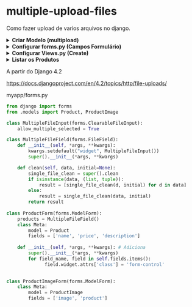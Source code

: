 # multiple-upload-files

Como fazer upload de varíos arquivos no django.

<details><summary><b>Criar Modelo (multipload)</b></summary>

- **Criar Modelo (multipload)**
    
    No nosso *myapp/models.py* vamos criar um modelo.
    
    **ProductImage** é modelo onde vamos salvar todas as imagens. E está relacionado com Product.
    
    ```python
    from django.db import models
    
    # Create your models here.
    class Product(models.Model):
        name = models.CharField(max_length=100)
        price = models.DecimalField(max_digits=8, decimal_places=2)
        description = models.TextField()
    
        def __str__(self):
            return self.name
    
    class ProductImage(models.Model):
        image = models.FileField('Arquivos',upload_to='image')
        product = models.ForeignKey(Product, related_name='products', on_delete=models.CASCADE)
     
        def __str__(self):
            return self.product.name
    ```
    
    *myapp/admin.py*
    
    ```python
    from django.contrib import admin
    
    from myapp.models import Product, ProductImage
    
    # Register your models here.
    admin.site.register(Product)
    admin.site.register(ProductImage)
    ```
    
    ```python
    python manage.py makemigrations
    python manage.py migrate
    
    python manage.py createsuperuser # para acessar django admin
    ```

</details>

<details><summary><b>Configurar forms.py (Campos Formulário)</b></summary>

- **Configurar forms.py (Campos Formulário)**
    
    Como vamos receber multiplos arquivos adicionei um widet no campo products da tabela **ProductImage**.
    
    Documentação:  `ClearableFileInput` serve para limpar o campo. 
    [https://docs.djangoproject.com/en/4.1/ref/forms/widgets/#django.forms.ClearableFileInput](https://docs.djangoproject.com/en/4.1/ref/forms/widgets/#django.forms.ClearableFileInput)
    
     
    
    Lembrando que “**products**” tem que ser mesmo nome que está no campo ***related_name.***
    
    `products = forms.FileField(widget=forms.ClearableFileInput(attrs={'multiple': True}))`
    
    *myapp/forms.py*
    
    ```python
    from django import forms
    from .models import Product, ProductImage
    
    class ProductForm(forms.ModelForm):
        products = forms.FileField(widget=forms.ClearableFileInput(attrs={'multiple': True}))
        class Meta:
            model = Product
            fields = ['name', 'price', 'description'] 
            
        def __init__(self, *args, **kwargs): # Adiciona 
            super().__init__(*args, **kwargs)  
            for field_name, field in self.fields.items():   
                  field.widget.attrs['class'] = 'form-control'
                  
    
    class ProductImageForm(forms.ModelForm):
        class Meta:
            model = ProductImage
            fields = ['image', 'product']
    ```
    
    *myapp/form-create.html*
    
    ```html
    {% extends 'base.html' %}
    
    {% block title %}Cadastrar Produto{% endblock %}
    
    {% block content %}
    <form action="{% url 'product-create' %}" method="post" enctype="multipart/form-data">
        {% csrf_token %}
        {{form}}
        <input type="submit" class="btn btn-primary" value="Salvar">
    </form>
    {% endblock %}
    ```

</details>

<details><summary><b>Configurar Views.py (Create)</b></summary>

- **Configurar Views.py (Create)**
    
    *myapp/views.py*
    
    ```python
    from django.shortcuts import redirect
    
    def form_product(request):
        form = ProductForm
        if request.method == 'POST':
            form = ProductForm(request.POST, request.FILES)
            if form.is_valid():
                product = form.save()
                files = request.FILES.getlist('products')
                if files:
                    for f in files:
                        ProductImage.objects.create(
                            product=product, 
                            image=f)
                return redirect('product-list')  
                     
        return render(request, 'form-create.html', {'form': form})
    ```
    
    *myapp/urls.py*
    
    ```python
    from django.urls import path 
    from myapp import views
    
    urlpatterns = [ 
        path('create-product/', views.form_product, name='product-create'), 
    ]
    ```
    
    Testar o formulário.
    
    ![Untitled](https://s3-us-west-2.amazonaws.com/secure.notion-static.com/bb5f2961-5342-4f21-943e-98d210c6a14c/Untitled.png)

</details>

<details><summary><b>Listar os Produtos</b></summary>
 
- **Listar os Produtos**
    
    *myapp/views.py*
    
    ```python
    from django.core.paginator import Paginator
    from django.shortcuts import redirect, render
    from myapp.forms import ProductForm
    
    from myapp.models import Product, ProductImage
    
    def product_list(request):
        obj = request.GET.get('obj')
        print(obj)
        if obj:  
            product_list = Product.objects.filter(name__icontains=obj)  
        else:
            product_list = Product.objects.all()   
            
        paginator = Paginator(product_list, 3) # mostra 3 produtos por pagina
        page_number = request.GET.get('page')
        page_obj = paginator.get_page(page_number)
        
        return render(request, 'index.html', {'page_obj': page_obj})
    ```
    
    *myapp/urls.py*
    
    ```python
    from django.urls import path 
    from myapp import views
    
    urlpatterns = [
        path('', views.product_list, name='product-list'), 
        path('create-product/', views.form_product, name='product-create'), 
    ]
    ```
    
    *myapp/index.html*
    
    ```python
    {% extends 'base.html' %}
    
    {% block title %}index 1{% endblock %}
    
    {% block content %}
    <h1>Produtos</h1>
    
    <div class="container">
    
        <form class="d-flex gap-3 mt-2" action="{% url 'product-list' %}" method="GET">          
     
            <span class="fw-bold">Pesquisar: </span>   
    
            <input name="obj" type="text" value="{{request.GET.obj}}" class="form-control" placeholder="pesquisar pelo nome do produto..."> 
        
            {% if request.GET.obj %}   
            <a class="btn btn-primary" href="{% url 'product-list' %}">Reset</a>                 
            {% endif %}  
        
            <button type="submit" class="btn btn-primary">Buscar</button> 
        
        </form> 
    
        <a class="btn btn-warning" href="{% url 'product-create' %}">+</a>
       
        <table class="table"> 
            <thead>
                <tr>
                    <th scope="col">#</th>
                    <th scope="col">Nome</th>
                    <th scope="col">Preço</th>
                    <th scope="col">Descrição</th>
                    <th scope="col">Imagens</th>
                </tr>
            </thead> 
            <tbody>
                {% for product in page_obj %}
                <tr>
                    <th scope="row">{{ product.id }}</th>
                    <th scope="row">{{ product.name|upper }}</th>
                    <th scope="row">{{ product.price }}</th>
                    <th scope="row">{{ product.description }}</th>
                    <th scope="row">
                        {% for el in product.products.all %} 
                        <a href="{{el.image.url}}" target="_blank">Link {{forloop.counter}}</a>
                        {% endfor %}
                    </th>
                </tr>
                {% endfor %}
            </tbody>
        </table> 
        {% include 'pagination.html' %} 
    </div> 
    {% endblock %}
    ```
    
    *myapp/pagination.html*
    
    ```html
    {% if page_obj.has_other_pages %}
    
    <div class="btn-group" role="group" aria-label="Item pagination">
    
        {% if page_obj.has_previous %}
    
            {% if request.GET.obj %}
            <a href="?page={{ page_obj.previous_page_number }}&obj={{request.GET.obj}}" class="btn btn-outline-primary">&laquo;</a> 
            {% else %}
            <a href="?page={{ page_obj.previous_page_number }}" class="btn btn-outline-primary">&laquo;</a> 
            {% endif %} 
    
        {% endif %}
    
        {% for page_number in page_obj.paginator.page_range %}
    
            {% if request.GET.obj %}   
          
                {% if page_obj.number == page_number %}
                    <button class="btn btn-outline-primary active">
                        <span>{{ page_number }} <span class="sr-only">(Atual)</span></span>
                    </button>
                {% else %}
                    <a href="?page={{ page_number }}&obj={{request.GET.obj}}" class="btn btn-outline-primary">
                        {{ page_number }}
                    </a>
                {% endif %}
    
            {% else %}  
    
                {% if page_obj.number == page_number %}
                <button class="btn btn-outline-primary active">
                    <span>{{ page_number }} <span class="sr-only">(Atual)</span></span>
                </button>
                {% else %}
                    <a href="?page={{ page_number }}" class="btn btn-outline-primary">
                        {{ page_number }}
                    </a>
                {% endif %}
            
    
            {% endif %}  
    
        {% endfor %}
    
        {% if page_obj.has_next %}
            {% if request.GET.obj %}
            <a href="?page={{ page_obj.next_page_number }}&obj={{request.GET.obj}}" class="btn btn-outline-primary">&raquo;</a>
            {% else %}
            <a href="?page={{ page_obj.next_page_number }}" class="btn btn-outline-primary">&raquo;</a>
            {% endif %}    
        {% endif %}
    
    </div>
    {% endif %}
    ``` 

</details>

A partir do Django 4.2 

https://docs.djangoproject.com/en/4.2/topics/http/file-uploads/

myapp/forms.py

```python
from django import forms
from .models import Product, ProductImage

class MultipleFileInput(forms.ClearableFileInput):
    allow_multiple_selected = True

class MultipleFileField(forms.FileField):
    def __init__(self, *args, **kwargs):
        kwargs.setdefault("widget", MultipleFileInput())
        super().__init__(*args, **kwargs)

    def clean(self, data, initial=None):
        single_file_clean = super().clean
        if isinstance(data, (list, tuple)):
            result = [single_file_clean(d, initial) for d in data]
        else:
            result = single_file_clean(data, initial)
        return result
    
class ProductForm(forms.ModelForm):
    products = MultipleFileField()
    class Meta:
        model = Product
        fields = ['name', 'price', 'description'] 
        
    def __init__(self, *args, **kwargs): # Adiciona 
        super().__init__(*args, **kwargs)  
        for field_name, field in self.fields.items():   
              field.widget.attrs['class'] = 'form-control'
              

class ProductImageForm(forms.ModelForm):
    class Meta:
        model = ProductImage
        fields = ['image', 'product']
```